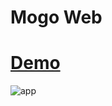 # Mogo Web
# [Demo](https://nurysar97.github.io/mogo-website/)

<img src='./assets/app.gif' alt='app'>